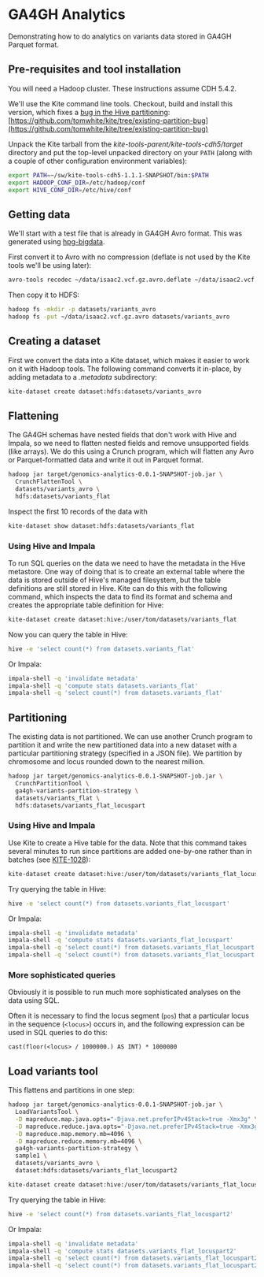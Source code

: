 # GA4GH Analytics

Demonstrating how to do analytics on variants data stored in GA4GH Parquet format.

## Pre-requisites and tool installation

You will need a Hadoop cluster. These instructions assume CDH 5.4.2.

We'll use the Kite command line tools. Checkout, build and install this version, which
fixes a [bug in the Hive partitioning](https://issues.cloudera.org/browse/KITE-1028):
[https://github.com/tomwhite/kite/tree/existing-partition-bug](https://github.com/tomwhite/kite/tree/existing-partition-bug)

Unpack the Kite tarball from the _kite-tools-parent/kite-tools-cdh5/target_ directory and
 put the top-level unpacked directory on your `PATH` (along with a couple of other
 configuration environment variables):

```bash
export PATH=~/sw/kite-tools-cdh5-1.1.1-SNAPSHOT/bin:$PATH
export HADOOP_CONF_DIR=/etc/hadoop/conf
export HIVE_CONF_DIR=/etc/hive/conf
```

## Getting data

We'll start with a test file that is already in GA4GH Avro format. This was generated
using [hpg-bigdata](https://github.com/opencb/hpg-bigdata).

First convert it to Avro with no compression (deflate is not used by the Kite tools
we'll be using later):

```bash
avro-tools recodec ~/data/isaac2.vcf.gz.avro.deflate ~/data/isaac2.vcf.gz.avro
```

Then copy it to HDFS:

```bash
hadoop fs -mkdir -p datasets/variants_avro
hadoop fs -put ~/data/isaac2.vcf.gz.avro datasets/variants_avro
```

## Creating a dataset

First we convert the data into a Kite dataset, which makes it easier to work on it with
 Hadoop tools. The following command converts it in-place, by adding metadata to a
 _.metadata_ subdirectory:

```bash
kite-dataset create dataset:hdfs:datasets/variants_avro
```

## Flattening

The GA4GH schemas have nested fields that don't work with Hive and Impala, so we need
to flatten nested fields and remove unsupported fields (like arrays). We do this using a
Crunch program, which will flatten any Avro or Parquet-formatted data and write it out
in Parquet format.

```bash
hadoop jar target/genomics-analytics-0.0.1-SNAPSHOT-job.jar \
  CrunchFlattenTool \
  datasets/variants_avro \
  hdfs:datasets/variants_flat
```

Inspect the first 10 records of the data with

```bash
kite-dataset show dataset:hdfs:datasets/variants_flat
```

### Using Hive and Impala

To run SQL queries on the data we need to have the metadata in the Hive metastore. One
way of doing that is to create an external table where the data is stored outside of
Hive's managed filesystem, but the table definitions are still stored in Hive. Kite can
do this with the following command, which inspects the data to find its format and
schema and creates the appropriate table definition for Hive:

```bash
kite-dataset create dataset:hive:/user/tom/datasets/variants_flat
```

Now you can query the table in Hive:

```bash
hive -e 'select count(*) from datasets.variants_flat'
```

Or Impala:

```bash
impala-shell -q 'invalidate metadata'
impala-shell -q 'compute stats datasets.variants_flat'
impala-shell -q 'select count(*) from datasets.variants_flat'
```

## Partitioning

The existing data is not partitioned. We can use another Crunch program to partition it
 and write the new partitioned data into a new dataset with a particular partitioning
 strategy (specified in a JSON file). We partition by chromosome and locus rounded down
  to the nearest million.

```bash
hadoop jar target/genomics-analytics-0.0.1-SNAPSHOT-job.jar \
  CrunchPartitionTool \
  ga4gh-variants-partition-strategy \
  datasets/variants_flat \
  hdfs:datasets/variants_flat_locuspart
```

### Using Hive and Impala

Use Kite to create a Hive table for the data. Note that this command takes several
minutes to run since partitions are added one-by-one rather than in batches (see
[KITE-1028](https://issues.cloudera.org/browse/KITE-1028)):

```bash
kite-dataset create dataset:hive:/user/tom/datasets/variants_flat_locuspart
```

Try querying the table in Hive:

```bash
hive -e 'select count(*) from datasets.variants_flat_locuspart'
```

Or Impala:

```bash
impala-shell -q 'invalidate metadata'
impala-shell -q 'compute stats datasets.variants_flat_locuspart'
impala-shell -q 'select count(*) from datasets.variants_flat_locuspart'
impala-shell -q 'select count(*) from datasets.variants_flat_locuspart where referencename="chr1"'
```

### More sophisticated queries

Obviously it is possible to run much more sophisticated analyses on the data using SQL.

Often it is necessary to find the locus segment (`pos`) that a particular locus in the
sequence (`<locus>`) occurs in, and the following expression can be used in SQL queries
 to do this:

```
cast(floor(<locus> / 1000000.) AS INT) * 1000000
```

## Load variants tool

This flattens and partitions in one step:

```bash
hadoop jar target/genomics-analytics-0.0.1-SNAPSHOT-job.jar \
  LoadVariantsTool \
  -D mapreduce.map.java.opts="-Djava.net.preferIPv4Stack=true -Xmx3g" \
  -D mapreduce.reduce.java.opts="-Djava.net.preferIPv4Stack=true -Xmx3g" \
  -D mapreduce.map.memory.mb=4096 \
  -D mapreduce.reduce.memory.mb=4096 \
  ga4gh-variants-partition-strategy \
  sample1 \
  datasets/variants_avro \
  dataset:hdfs:datasets/variants_flat_locuspart2
```

```bash
kite-dataset create dataset:hive:/user/tom/datasets/variants_flat_locuspart2
```

Try querying the table in Hive:

```bash
hive -e 'select count(*) from datasets.variants_flat_locuspart2'
```

Or Impala:

```bash
impala-shell -q 'invalidate metadata'
impala-shell -q 'compute stats datasets.variants_flat_locuspart2'
impala-shell -q 'select count(*) from datasets.variants_flat_locuspart2'
impala-shell -q 'select count(*) from datasets.variants_flat_locuspart2 where referencename="chr1"'
```